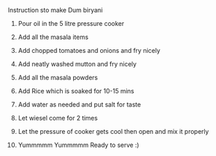 Instruction sto make Dum biryani

1. Pour oil in the 5 litre pressure cooker

2. Add all the masala items

3. Add chopped tomatoes and onions and fry nicely

4. Add neatly washed mutton and fry nicely

5. Add all the masala powders

6. Add Rice which is soaked for 10-15 mins

7. Add water as needed and put salt for taste

8. Let wiesel come for 2 times

9. Let the pressure of cooker gets cool then open and mix it properly

10. Yummmmm Yummmmm Ready to serve :)